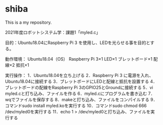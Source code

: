 # shiba
This is a my repository.

2021年度ロボットシステム学：課題1「myled.c」

目的：Ubuntu18.04にRaspberry Pi 3 を使用し、LEDを光らせる事を目的とする。


動作環境：
Ubuntu18.04（OS）
Raspberry Pi 3×1
LED×1
ブレットボード×1
配線×2
抵抗×1

実行操作：
1．Ubuntu18.04を立ち上げる
2．Raspberry Pi 3 に電源を入れ、Ubuntu18.04に接続する
3．ブレットボードにLEDと配線と抵抗を設置する
4．ブレットボードの配線をRaspberry Pi 3のGPIO25とGroundに接続する
5．vi myled.cと打ち込み、ファイルを作る
6．myled.cにプログラムを書き込む
7．wqでファイルを保存する
8．makeと打ち込み、ファイルをコンパイルする
9．コマンドsudo install myled.koを実行する
10．コマンドsudo chmod 666 /dev/myled0を実行する
11．echo 1 > /dev/myled0と打ち込み、ファイルを実行する
